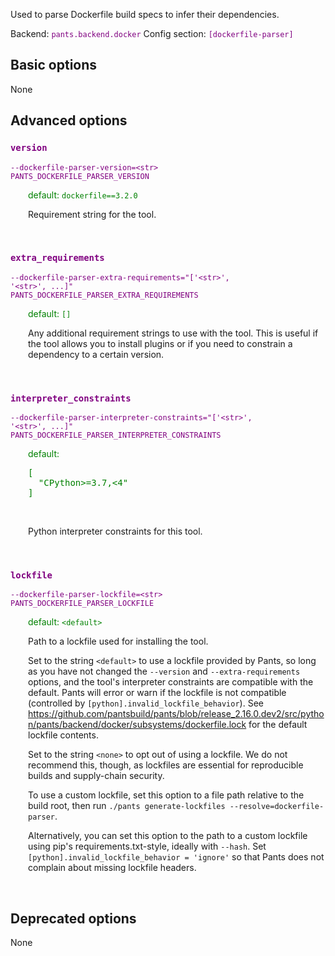 
Used to parse Dockerfile build specs to infer their dependencies.

Backend: <span style="color: purple"><code>pants.backend.docker</code></span>
Config section: <span style="color: purple"><code>[dockerfile-parser]</code></span>

## Basic options

None

## Advanced options

<div style="color: purple">

### `version`

  <code>--dockerfile-parser-version=&lt;str&gt;</code><br>
  <code>PANTS_DOCKERFILE_PARSER_VERSION</code><br>
</div>
<div style="padding-left: 2em;">
<span style="color: green">default: <code>dockerfile==3.2.0</code></span>

<br>

Requirement string for the tool.
</div>
<br>

<div style="color: purple">

### `extra_requirements`

  <code>--dockerfile-parser-extra-requirements=&quot;['&lt;str&gt;', '&lt;str&gt;', ...]&quot;</code><br>
  <code>PANTS_DOCKERFILE_PARSER_EXTRA_REQUIREMENTS</code><br>
</div>
<div style="padding-left: 2em;">
<span style="color: green">default: <code>[]</code></span>

<br>

Any additional requirement strings to use with the tool. This is useful if the tool allows you to install plugins or if you need to constrain a dependency to a certain version.
</div>
<br>

<div style="color: purple">

### `interpreter_constraints`

  <code>--dockerfile-parser-interpreter-constraints=&quot;['&lt;str&gt;', '&lt;str&gt;', ...]&quot;</code><br>
  <code>PANTS_DOCKERFILE_PARSER_INTERPRETER_CONSTRAINTS</code><br>
</div>
<div style="padding-left: 2em;">
<span style="color: green">default: <pre>[
  "CPython&gt;=3.7,&lt;4"
]</pre></span>

<br>

Python interpreter constraints for this tool.
</div>
<br>

<div style="color: purple">

### `lockfile`

  <code>--dockerfile-parser-lockfile=&lt;str&gt;</code><br>
  <code>PANTS_DOCKERFILE_PARSER_LOCKFILE</code><br>
</div>
<div style="padding-left: 2em;">
<span style="color: green">default: <code>&lt;default&gt;</code></span>

<br>

Path to a lockfile used for installing the tool.

Set to the string `<default>` to use a lockfile provided by Pants, so long as you have not changed the `--version` and `--extra-requirements` options, and the tool's interpreter constraints are compatible with the default. Pants will error or warn if the lockfile is not compatible (controlled by `[python].invalid_lockfile_behavior`). See https://github.com/pantsbuild/pants/blob/release_2.16.0.dev2/src/python/pants/backend/docker/subsystems/dockerfile.lock for the default lockfile contents.

Set to the string `<none>` to opt out of using a lockfile. We do not recommend this, though, as lockfiles are essential for reproducible builds and supply-chain security.

To use a custom lockfile, set this option to a file path relative to the build root, then run `./pants generate-lockfiles --resolve=dockerfile-parser`.

Alternatively, you can set this option to the path to a custom lockfile using pip's requirements.txt-style, ideally with `--hash`. Set `[python].invalid_lockfile_behavior = 'ignore'` so that Pants does not complain about missing lockfile headers.
</div>
<br>


## Deprecated options

None


